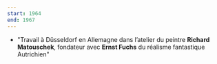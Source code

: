 ```yaml
---
start: 1964
end: 1967
---
```


- "Travail à Düsseldorf en Allemagne dans l’atelier du peintre **Richard Matouschek**, fondateur avec **Ernst Fuchs** du réalisme fantastique Autrichien"
